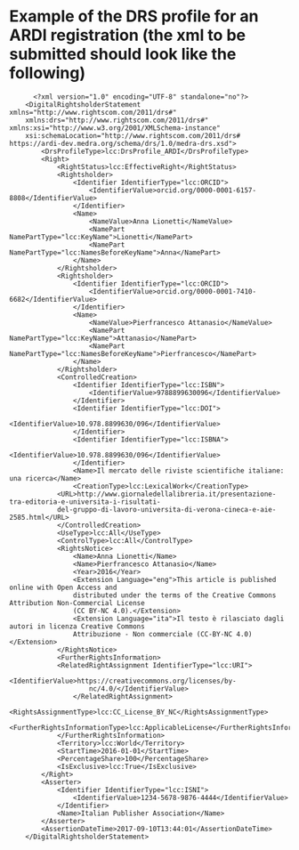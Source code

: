 # Example of the DRS profile for an ARDI registration (the xml to be submitted should look like the following)
	
	              
	      <?xml version="1.0" encoding="UTF-8" standalone="no"?>
		<DigitalRightsholderStatement xmlns="http://www.rightscom.com/2011/drs#" 
		xmlns:drs="http://www.rightscom.com/2011/drs#" xmlns:xsi="http://www.w3.org/2001/XMLSchema-instance" 
		xsi:schemaLocation="http://www.rightscom.com/2011/drs# https://ardi-dev.medra.org/schema/drs/1.0/medra-drs.xsd">
			<DrsProfileType>lcc:DrsProfile_ARDI</DrsProfileType>
			<Right>
				<RightStatus>lcc:EffectiveRight</RightStatus>
				<Rightsholder>
					<Identifier IdentifierType="lcc:ORCID">
						<IdentifierValue>orcid.org/0000-0001-6157-8808</IdentifierValue>
					</Identifier>
					<Name>
						<NameValue>Anna Lionetti</NameValue>
						<NamePart NamePartType="lcc:KeyName">Lionetti</NamePart>
						<NamePart NamePartType="lcc:NamesBeforeKeyName">Anna</NamePart>
					</Name>
				</Rightsholder>
				<Rightsholder>
					<Identifier IdentifierType="lcc:ORCID">
						<IdentifierValue>orcid.org/0000-0001-7410-6682</IdentifierValue>
					</Identifier>
					<Name>
						<NameValue>Pierfrancesco Attanasio</NameValue>
						<NamePart NamePartType="lcc:KeyName">Attanasio</NamePart>
						<NamePart NamePartType="lcc:NamesBeforeKeyName">Pierfrancesco</NamePart>
					</Name>
				</Rightsholder>
				<ControlledCreation>
					<Identifier IdentifierType="lcc:ISBN">
						<IdentifierValue>9788899630096</IdentifierValue>
					</Identifier>
					<Identifier IdentifierType="lcc:DOI">
						<IdentifierValue>10.978.8899630/096</IdentifierValue>
					</Identifier>
					<Identifier IdentifierType="lcc:ISBNA">
						<IdentifierValue>10.978.8899630/096</IdentifierValue>
					</Identifier>
					<Name>Il mercato delle riviste scientifiche italiane: una ricerca</Name>
					<CreationType>lcc:LexicalWork</CreationType>
				<URL>http://www.giornaledellalibreria.it/presentazione-tra-editoria-e-universita-i-risultati-
				del-gruppo-di-lavoro-universita-di-verona-cineca-e-aie-2585.html</URL>
				</ControlledCreation>
				<UseType>lcc:All</UseType>
				<ControlType>lcc:All</ControlType>
				<RightsNotice>
					<Name>Anna Lionetti</Name>
					<Name>Pierfrancesco Attanasio</Name>
					<Year>2016</Year>
					<Extension Language="eng">This article is published online with Open Access and 
					distributed under the terms of the Creative Commons Attribution Non-Commercial License 
					(CC BY-NC 4.0).</Extension>
					<Extension Language="ita">Il testo è rilasciato dagli autori in licenza Creative Commons 
					Attribuzione - Non commerciale (CC-BY-NC 4.0)</Extension>
				</RightsNotice>
				<FurtherRightsInformation>	
				<RelatedRightAssignment IdentifierType="lcc:URI">
						<IdentifierValue>https://creativecommons.org/licenses/by-
						nc/4.0/</IdentifierValue>
					</RelatedRightAssignment>
				<RightsAssignmentType>lcc:CC_License_BY_NC</RightsAssignmentType>
					<FurtherRightsInformationType>lcc:ApplicableLicense</FurtherRightsInformationType>
				</FurtherRightsInformation>
				<Territory>lcc:World</Territory>
				<StartTime>2016-01-01</StartTime>
				<PercentageShare>100</PercentageShare>
				<IsExclusive>lcc:True</IsExclusive>
			</Right>
			<Asserter>
				<Identifier IdentifierType="lcc:ISNI">
					<IdentifierValue>1234-5678-9876-4444</IdentifierValue>
				</Identifier>
				<Name>Italian Publisher Association</Name>
			</Asserter>
			<AssertionDateTime>2017-09-10T13:44:01</AssertionDateTime>
		</DigitalRightsholderStatement>
          
